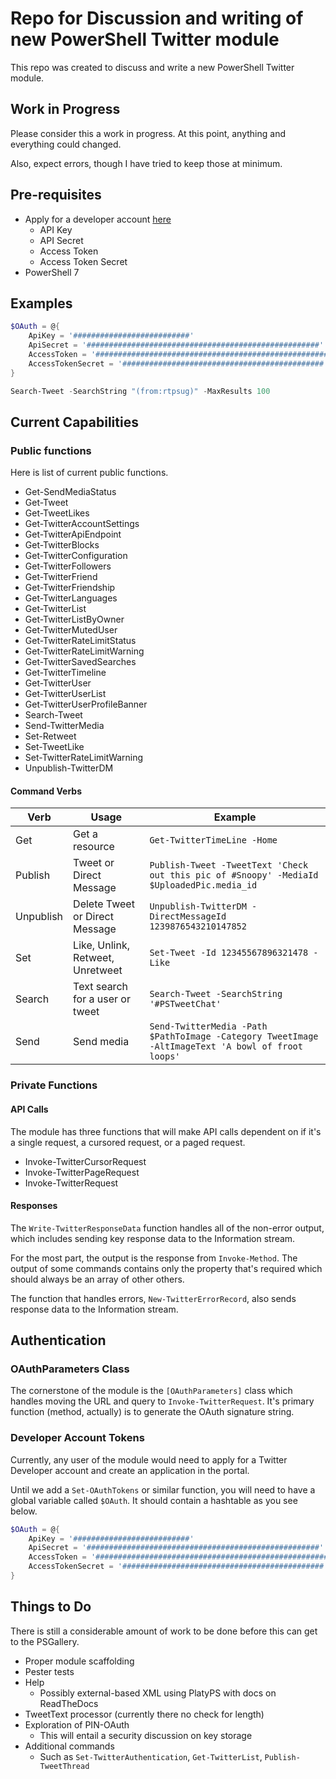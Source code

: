 # Repo for Discussion and writing of new PowerShell Twitter module

This repo was created to discuss and write a new PowerShell Twitter module.

## Work in Progress

Please consider this a work in progress.
At this point, anything and everything could changed.

Also, expect errors, though I have tried to keep those at minimum.

## Pre-requisites

* Apply for a developer account [here](https://developer.twitter.com/en/apply/user.html)
  * API Key
  * API Secret
  * Access Token
  * Access Token Secret
* PowerShell 7

## Examples

```PowerShell
$OAuth = @{
    ApiKey = '##########################'
    ApiSecret = '####################################################'
    AccessToken = '####################################################'
    AccessTokenSecret = '#############################################'
}

Search-Tweet -SearchString "(from:rtpsug)" -MaxResults 100
```

## Current Capabilities

### Public functions

Here is list of current public functions.

* Get-SendMediaStatus
* Get-Tweet
* Get-TweetLikes
* Get-TwitterAccountSettings
* Get-TwitterApiEndpoint
* Get-TwitterBlocks
* Get-TwitterConfiguration
* Get-TwitterFollowers
* Get-TwitterFriend
* Get-TwitterFriendship
* Get-TwitterLanguages
* Get-TwitterList
* Get-TwitterListByOwner
* Get-TwitterMutedUser
* Get-TwitterRateLimitStatus
* Get-TwitterRateLimitWarning
* Get-TwitterSavedSearches
* Get-TwitterTimeline
* Get-TwitterUser
* Get-TwitterUserList
* Get-TwitterUserProfileBanner
* Search-Tweet
* Send-TwitterMedia
* Set-Retweet
* Set-TweetLike
* Set-TwitterRateLimitWarning
* Unpublish-TwitterDM

#### Command Verbs

|Verb|Usage|Example|
|-|-|-|
|Get|Get a resource|`Get-TwitterTimeLine -Home`|
|Publish|Tweet or Direct Message|`Publish-Tweet -TweetText 'Check out this pic of #Snoopy' -MediaId $UploadedPic.media_id`|
|Unpublish|Delete Tweet or Direct Message|`Unpublish-TwitterDM -DirectMessageId 1239876543210147852`|
|Set|Like, Unlink, Retweet, Unretweet|`Set-Tweet -Id 12345567896321478 -Like`|
|Search|Text search for a user or tweet|`Search-Tweet -SearchString '#PSTweetChat'`|
|Send|Send media|`Send-TwitterMedia -Path $PathToImage -Category TweetImage -AltImageText 'A bowl of froot loops'`|

### Private Functions

#### API Calls

The module has three functions that will make API calls dependent on if it's a single request,
a cursored request, or a paged request.

* Invoke-TwitterCursorRequest
* Invoke-TwitterPageRequest
* Invoke-TwitterRequest

#### Responses

The `Write-TwitterResponseData` function handles all of the non-error output, which includes
sending key response data to the Information stream.

For the most part, the output is the response from `Invoke-Method`.
The output of some commands contains only the property that's required which should always
be an array of other others.

The function that handles errors, `New-TwitterErrorRecord`, also sends response data to the
Information stream.

## Authentication

### OAuthParameters Class

The cornerstone of the module is the `[OAuthParameters]` class which handles moving the URL and query
to `Invoke-TwitterRequest`.
It's primary function (method, actually) is to generate the OAuth signature string.

### Developer Account Tokens

Currently, any user of the module would need to apply for a Twitter Developer account and create
an application in the portal.

Until we add a `Set-OAuthTokens` or similar function, you will need to have a global variable called `$OAuth`.
It should contain a hashtable as you see below.

```powershell
$OAuth = @{
    ApiKey = '##########################'
    ApiSecret = '####################################################'
    AccessToken = '####################################################'
    AccessTokenSecret = '#############################################'
}
```

## Things to Do

There is still a considerable amount of work to be done before this can get to the PSGallery.

* Proper module scaffolding
* Pester tests
* Help
  * Possibly external-based XML using PlatyPS with docs on ReadTheDocs
* TweetText processor (currently there no check for length)
* Exploration of PIN-OAuth
  * This will entail a security discussion on key storage
* Additional commands
  * Such as `Set-TwitterAuthentication`, `Get-TwitterList`, `Publish-TweetThread`